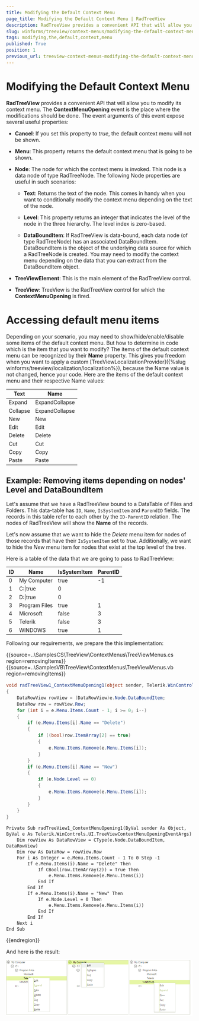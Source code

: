 ```yaml
---
title: Modifying the Default Context Menu
page_title: Modifying the Default Context Menu | RadTreeView
description: RadTreeView provides a convenient API that will allow you to modify its context menu.
slug: winforms/treeview/context-menus/modifying-the-default-context-menu
tags: modifying,the,default,context,menu
published: True
position: 1
previous_url: treeview-context-menus-modifying-the-default-context-menu
---
```


# Modifying the Default Context Menu

__RadTreeView__ provides a convenient API that will allow you to modify its context menu. The __ContextMenuOpening__ event is the place where the modifications should be done. The event arguments of this event expose several useful properties:
      
* __Cancel__: If you set this property to *true*, the default context menu will not be shown.

* __Menu__: This property returns the default context menu that is going to be shown.

* __Node__: The node for which the context menu is  invoked. This node is a data node of type RadTreeNode. The following Node properties are useful in such scenarios:

	* __Text__: Returns the text of the node. This comes in handy when you want to conditionally modify the context menu depending on the text of the node.
              

	* __Level__: This property returns an integer that indicates the level of the node in the three hierarchy. The level index is zero-based.
              

	* __DataBoundItem__: If RadTreeView is data-bound, each data node (of type RadTreeNode) has an associated DataBoundItem. DataBoundItem is the object of the underlying data source for which a RadTreeNode is created. You may need to modify the context menu depending on the data that you can extract from the DataBoundItem object.

* __TreeViewElement__: This is the main element of the RadTreeView control.

* __TreeView__: TreeView is the RadTreeView control for which the __ContextMenuOpening__ is fired.
          

# Accessing default menu items

Depending on your scenario, you may need to show/hide/enable/disable some items of the default context menu. But how to determine in code which is the item that you want to modify? The items of the default context menu can be recognized by their __Name__ property. This gives you freedom when you want to apply a custom [TreeViewLocalizationProvider]({%slug winforms/treeview/localization/localization%}), because the Name value is not changed, hence your code. Here are the items of the default context menu and their respective Name values:

| __Text__ | __Name__ |
|-----|-----|
|Expand|ExpandCollapse|
|Collapse|ExpandCollapse|
|New|New|
|Edit|Edit|
|Delete|Delete|
|Cut|Cut|
|Copy|Copy|
|Paste|Paste|

## Example: Removing items depending on nodes' Level and DataBoundItem

Let's assume that we have a RadTreeView bound to a DataTable of Files and Folders. This data-table has `ID`, `Name`, `IsSystemItem` and `ParendID` fields. The records in this table refer to each other by the `ID-ParentID` relation. The nodes of RadTreeView will show the __Name__ of the records.
        

Let's now assume that we want to hide the *Delete* menu item for nodes of those records that have their `IsSystemItem` set to *true*. Additionally, we want to hide the *New* menu item for nodes that exist at the top level of the tree.
        

Here is a table of the data that we are going to pass to RadTreeView:

| __ID__ | __Name__ | __IsSystemItem__ | __ParentID__ |
|-----|-----|-----|-----|
|0|My Computer|true|-1|
|1|C:\|true|0|
|2|D:\|true|0|
|3|Program Files|true|1|
|4|Microsoft|false|3|
|5|Telerik|false|3|
|6|WINDOWS|true|1|

Following our requirements, we prepare the this implementation:

{{source=..\SamplesCS\TreeView\ContextMenus\TreeViewMenus.cs region=removingItems}} 
{{source=..\SamplesVB\TreeView\ContextMenus\TreeViewMenus.vb region=removingItems}} 

````C#
void radTreeView1_ContextMenuOpening1(object sender, Telerik.WinControls.UI.TreeViewContextMenuOpeningEventArgs e)
{
    DataRowView rowView = (DataRowView)e.Node.DataBoundItem;
    DataRow row = rowView.Row;
    for (int i = e.Menu.Items.Count - 1; i >= 0; i--)
    {
        if (e.Menu.Items[i].Name == "Delete")
        {
            if ((bool)row.ItemArray[2] == true)
            {
                e.Menu.Items.Remove(e.Menu.Items[i]);
            }
        }
        if (e.Menu.Items[i].Name == "New")
        {
            if (e.Node.Level == 0)
            {
                e.Menu.Items.Remove(e.Menu.Items[i]);
            }
        }
    }         
}

````
````VB.NET
Private Sub radTreeView1_ContextMenuOpening1(ByVal sender As Object, ByVal e As Telerik.WinControls.UI.TreeViewContextMenuOpeningEventArgs)
    Dim rowView As DataRowView = CType(e.Node.DataBoundItem, DataRowView)
    Dim row As DataRow = rowView.Row
    For i As Integer = e.Menu.Items.Count - 1 To 0 Step -1
        If e.Menu.Items(i).Name = "Delete" Then
            If CBool(row.ItemArray(2)) = True Then
                e.Menu.Items.Remove(e.Menu.Items(i))
            End If
        End If
        If e.Menu.Items(i).Name = "New" Then
            If e.Node.Level = 0 Then
                e.Menu.Items.Remove(e.Menu.Items(i))
            End If
        End If
    Next i
End Sub

````

{{endregion}} 

And here is the result:

![treeview-context-menus-modifying-the-default-context-menu 001](images/treeview-context-menus-modifying-the-default-context-menu001.png)
